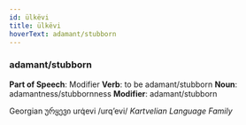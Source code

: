 ```yaml
---
id: ülkëvi
title: ülkëvi
hoverText: adamant/stubborn
---
```


### adamant/stubborn

**Part of Speech**: Modifier
**Verb**: to be adamant/stubborn
**Noun**: adamantness/stubbornness
**Modifier**: adamant/stubborn

Georgian ურყევი urq̇evi /urqʼevi/
*Kartvelian Language Family*